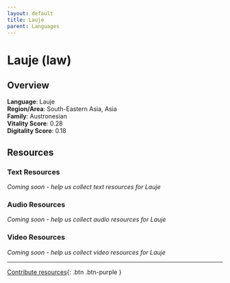 ```yaml
---
layout: default
title: Lauje
parent: Languages
---
```


# Lauje (law)

## Overview

**Language**: Lauje  
**Region/Area**: South-Eastern Asia, Asia  
**Family**: Austronesian  
**Vitality Score**: 0.28  
**Digitality Score**: 0.18  

## Resources

### Text Resources
*Coming soon - help us collect text resources for Lauje*

### Audio Resources
*Coming soon - help us collect audio resources for Lauje*

### Video Resources
*Coming soon - help us collect video resources for Lauje*

---

[Contribute resources](https://fairtrain.github.io/){: .btn .btn-purple }
